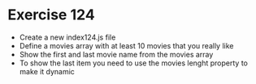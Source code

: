 # Exercise 124

- Create a new index124.js file
- Define a movies array with at least 10 movies that you really like
- Show the first and last movie name from the movies array
- To show the last item you need to use the movies lenght property to make it dynamic
